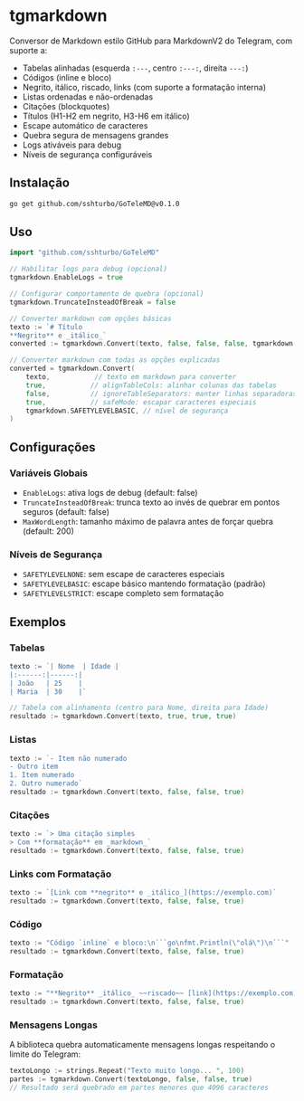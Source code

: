 # tgmarkdown

Conversor de Markdown estilo GitHub para MarkdownV2 do Telegram, com suporte a:

- Tabelas alinhadas (esquerda `:---`, centro `:---:`, direita `---:`)
- Códigos (inline e bloco)
- Negrito, itálico, riscado, links (com suporte a formatação interna)
- Listas ordenadas e não-ordenadas
- Citações (blockquotes)
- Títulos (H1-H2 em negrito, H3-H6 em itálico)
- Escape automático de caracteres
- Quebra segura de mensagens grandes
- Logs ativáveis para debug
- Níveis de segurança configuráveis

## Instalação

```bash
go get github.com/sshturbo/GoTeleMD@v0.1.0
```

## Uso

```go
import "github.com/sshturbo/GoTeleMD"

// Habilitar logs para debug (opcional)
tgmarkdown.EnableLogs = true

// Configurar comportamento de quebra (opcional)
tgmarkdown.TruncateInsteadOfBreak = false

// Converter markdown com opções básicas
texto := `# Título
**Negrito** e _itálico_`
converted := tgmarkdown.Convert(texto, false, false, false, tgmarkdown.SAFETYLEVELBASIC)

// Converter markdown com todas as opções explicadas
converted = tgmarkdown.Convert(
    texto,           // texto em markdown para converter
    true,           // alignTableCols: alinhar colunas das tabelas
    false,          // ignoreTableSeparators: manter linhas separadoras das tabelas
    true,           // safeMode: escapar caracteres especiais
    tgmarkdown.SAFETYLEVELBASIC, // nível de segurança
)
```

## Configurações

### Variáveis Globais
- `EnableLogs`: ativa logs de debug (default: false)
- `TruncateInsteadOfBreak`: trunca texto ao invés de quebrar em pontos seguros (default: false)
- `MaxWordLength`: tamanho máximo de palavra antes de forçar quebra (default: 200)

### Níveis de Segurança
- `SAFETYLEVELNONE`: sem escape de caracteres especiais
- `SAFETYLEVELBASIC`: escape básico mantendo formatação (padrão)
- `SAFETYLEVELSTRICT`: escape completo sem formatação

## Exemplos

### Tabelas
```go
texto := `| Nome  | Idade |
|:------:|------:|
| João   | 25    |
| Maria  | 30    |`

// Tabela com alinhamento (centro para Nome, direita para Idade)
resultado := tgmarkdown.Convert(texto, true, true, true)
```

### Listas
```go
texto := `- Item não numerado
- Outro item
1. Item numerado
2. Outro numerado`
resultado := tgmarkdown.Convert(texto, false, false, true)
```

### Citações
```go
texto := `> Uma citação simples
> Com **formatação** em _markdown_`
resultado := tgmarkdown.Convert(texto, false, false, true)
```

### Links com Formatação
```go
texto := `[Link com **negrito** e _itálico_](https://exemplo.com)`
resultado := tgmarkdown.Convert(texto, false, false, true)
```

### Código
```go
texto := "Código `inline` e bloco:\n```go\nfmt.Println(\"olá\")\n```"
resultado := tgmarkdown.Convert(texto, false, false, true)
```

### Formatação
```go
texto := "**Negrito** _itálico_ ~~riscado~~ [link](https://exemplo.com)"
resultado := tgmarkdown.Convert(texto, false, false, true)
```

### Mensagens Longas
A biblioteca quebra automaticamente mensagens longas respeitando o limite do Telegram:

```go
textoLongo := strings.Repeat("Texto muito longo... ", 100)
partes := tgmarkdown.Convert(textoLongo, false, false, true)
// Resultado será quebrado em partes menores que 4096 caracteres
```